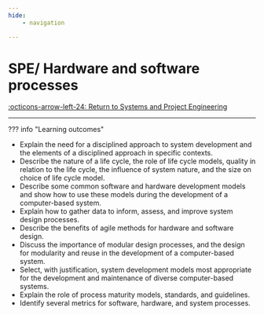 ```yaml
---
hide:
    - navigation

---
```


# SPE/ Hardware and software processes

[:octicons-arrow-left-24: Return to Systems and Project Engineering](/Knowledge-Notebook/System-Project-Engineering/)

---

??? info "Learning outcomes"

- Explain the need for a disciplined approach to system development and the elements of a disciplined approach in specific contexts.
- Describe the nature of a life cycle, the role of life cycle models, quality in relation to the life cycle, the influence of system nature, and
  the size on choice of life cycle model.
- Describe some common software and hardware development models and show how to use these models during the development of a
  computer-based system.
- Explain how to gather data to inform, assess, and improve system design processes.
- Describe the benefits of agile methods for hardware and software design.
- Discuss the importance of modular design processes, and the design for modularity and reuse in the development of a computer-based system.
- Select, with justification, system development models most appropriate for the development and maintenance of diverse computer-based systems.
- Explain the role of process maturity models, standards, and guidelines.
- Identify several metrics for software, hardware, and system processes.
